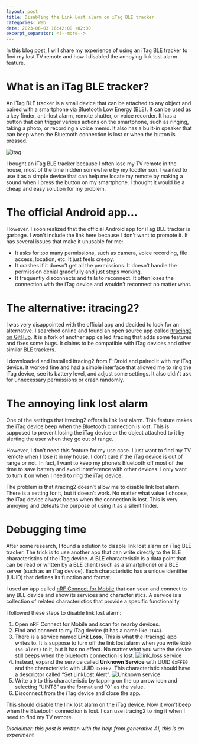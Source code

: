 ```yaml
---
layout: post
title: Disabling the Link Lost alarm on iTag BLE tracker
categories: Web
date: 2023-06-03 16:42:08 +02:00
excerpt_separator: <!--more-->
---
```


In this blog post, I will share my experience of using an iTag BLE tracker to find my lost TV remote and how I disabled the annoying link lost alarm feature.

# What is an iTag BLE tracker?
An iTag BLE tracker is a small device that can be attached to any object and paired with a smartphone via Bluetooth Low Energy (BLE). It can be used as a key finder, anti-lost alarm, remote shutter, or voice recorder. It has a button that can trigger various actions on the smartphone, such as ringing, taking a photo, or recording a voice memo. It also has a built-in speaker that can beep when the Bluetooth connection is lost or when the button is pressed.

![itag]({{site_url}}/blog_assets/itag/itag.jpeg)

I bought an iTag BLE tracker because I often lose my TV remote in the house, most of the time hidden somewhere by my toddler son. I wanted to use it as a simple device that can help me locate my remote by making a sound when I press the button on my smartphone. I thought it would be a cheap and easy solution for my problem.
<!--more-->

# The official Android app...
However, I soon realized that the official Android app for iTag BLE tracker is garbage. I won't include the link here because I don't want to promote it. It has several issues that make it unusable for me:

* It asks for too many permissions, such as camera, voice recording, file access, location, etc. It just feels creepy.
* It crashes if it doesn’t get all the permissions. It doesn’t handle the permission denial gracefully and just stops working.
* It frequently disconnects and fails to reconnect. It often loses the connection with the iTag device and wouldn't reconnect no matter what.

# The alternative: itracing2?
I was very disappointed with the official app and decided to look for an alternative. I searched online and found an open source app called [itracing2 on GitHub](https://github.com/sylvek/itracing2). It is a fork of another app called itracing that adds some features and fixes some bugs. It claims to be compatible with iTag devices and other similar BLE trackers.

I downloaded and installed itracing2 from F-Droid and paired it with my iTag device. It worked fine and had a simple interface that allowed me to ring the iTag device, see its battery level, and adjust some settings. It also didn’t ask for unnecessary permissions or crash randomly.

# The annoying link lost alarm
One of the settings that itracing2 offers is link lost alarm. This feature makes the iTag device beep when the Bluetooth connection is lost. This is supposed to prevent losing the iTag device or the object attached to it by alerting the user when they go out of range.

However, I don’t need this feature for my use case. I just want to find my TV remote when I lose it in my house. I don’t care if the iTag device is out of range or not. In fact, I want to keep my phone’s Bluetooth off most of the time to save battery and avoid interference with other devices. I only want to turn it on when I need to ring the iTag device.

The problem is that itracing2 doesn’t allow me to disable link lost alarm. There is a setting for it, but it doesn’t work. No matter what value I choose, the iTag device always beeps when the connection is lost. This is very annoying and defeats the purpose of using it as a silent finder.

# Debugging time
After some research, I found a solution to disable link lost alarm on iTag BLE tracker. The trick is to use another app that can write directly to the BLE characteristics of the iTag device. A BLE characteristic is a data point that can be read or written by a BLE client (such as a smartphone) or a BLE server (such as an iTag device). Each characteristic has a unique identifier (UUID) that defines its function and format.

I used an app called [nRF Connect for Mobile](https://play.google.com/store/apps/details?id=no.nordicsemi.android.mcp&hl=en) that can scan and connect to any BLE device and show its services and characteristics. A service is a collection of related characteristics that provide a specific functionality.

I followed these steps to disable link lost alarm:

1. Open nRF Connect for Mobile and scan for nearby devices.
2. Find and connect to my iTag device (it has a name like ``ITAG``).
3. There is a service named **Link Loss**, This is what the itracing2 app writes to. It is suppose to turn off the link lost alarm when you write `0x00 (No alert)` to it, but it has no effect. No matter what you write the device still beeps when the bluetooth connection is lost.
  ![link_loss service]({{site_url}}/blog_assets/itag/link_loss.jpeg)
4. Instead, expand the service called **Unknown Service** with UUID `0xFFE0` and the characteristic with UUID `0xFFE2`. This characteristic should have a descriptor called “Set LinkLost Alert”.
    ![Unknown service]({{site_url}}/blog_assets/itag/unknown_service.jpeg)
5. Write a `0` to this characteristic by tapping on the up arrow icon and selecting “UINT8” as the format and “0” as the value.
6. Disconnect from the iTag device and close the app. 

This should disable the link lost alarm on the iTag device. Now it won’t beep when the Bluetooth connection is lost. I can use itracing2 to ring it when I need to find my TV remote.

*Disclaimer: this post is written with the help from generative AI, this is an experiment*
